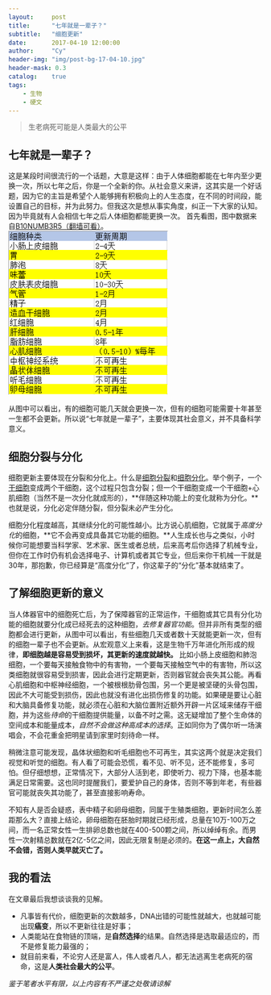 ```yaml
---
layout:     post
title:      "七年就是一辈子？"
subtitle:   "细胞更新"
date:       2017-04-10 12:00:00
author:     "Cy"
header-img: "img/post-bg-17-04-10.jpg"
header-mask: 0.3
catalog:    true
tags:
    - 生物
    - 硬文
---
```




> 生老病死可能是人类最大的公平


## 七年就是一辈子？

这是某段时间很流行的一个话题，大意是这样：由于人体细胞都能在七年内至少更换一次，所以七年之后，你是一个全新的你。从社会意义来讲，这其实是一个好话题，因为它的主旨是希望个人能够拥有积极向上的人生态度，在不同的时间段，能设置自己的目标，并为此努力。但我这次是想从事实角度，纠正一下大家的认知。因为毕竟就有人会相信七年之后人体细胞都能更换一次。
首先看图，图中数据来自[B10NUMB3R5（翻墙可看）](http://bionumbers.hms.harvard.edu/default.aspx)。![人体部分细胞更新周期](/img/post-17-04-10-1.jpg)

从图中可以看出，有的细胞可能几天就会更换一次，但有的细胞可能需要十年甚至一生都不会更新。所以说“七年就是一辈子”，主要体现其社会意义，并不具备科学意义。

## 细胞分裂与分化

细胞更新主要体现在分裂和分化上。什么是[细胞分裂](http://baike.baidu.com/item/%E7%BB%86%E8%83%9E%E5%88%86%E8%A3%82/29007?sefr=sebtn)和[细胞分化](http://baike.baidu.com/item/%E7%BB%86%E8%83%9E%E5%88%86%E5%8C%96)。举个例子，一个[干细胞](http://baike.baidu.com/item/%E5%B9%B2%E7%BB%86%E8%83%9E)变成两个干细胞，这个过程只包含分裂；但一个干细胞变成一个干细胞+心肌细胞（当然不是一次分化就成形的），**伴随这种功能上的变化就称为分化。**也就是说，分化必定伴随分裂，但分裂未必产生分化。

细胞分化程度越高，其继续分化的可能性越小。比方说心肌细胞，它就属于*高度分化*的细胞，**它不会再变成具备其它功能的细胞。**人生成长也与之类似，小时候你可能想要当科学家、艺术家、医生或者总统，后来高考后你选择了机械专业，但你在工作时仍有机会选择电子、计算机或者其它专业，但后来你干机械一干就是30年，那抱歉，你已经算是“高度分化”了，你这辈子的“分化”基本就结束了。


## 了解细胞更新的意义

当人体器官中的细胞死亡后，为了保障器官的正常运作，干细胞或其它具有分化功能的细胞就要分化成已经死去的这种细胞，*去修复器官功能*。但并非所有类型的细胞都会进行更新，从图中可以看出，有些细胞几天或者数十天就能更新一次，但有的细胞一辈子也不会更新。从宏观意义上来看，这是生物千万年进化所形成的规律，**即细胞越是容易受到损坏，其更新的速度就越快。** 比如小肠上皮细胞和肺泡细胞，一个要每天接触食物中的有害物，一个要每天接触空气中的有害物，所以这类细胞就很容易受到损害，因此会进行定期更新，否则器官就会丧失其公能。再看心肌细胞和中枢神经细胞，一个被根根肋骨包围，另一个更是被坚硬的头骨包围，因此不大可能受到损伤，因此也就没有进化出损伤修复的功能。如果硬是要让心脏和大脑具备修复功能，就必须在心脏和大脑位置附近额外开辟一片区域来储存干细胞，并为这些*待命*的干细胞提供能量，以备不时之需。这无疑增加了整个生命体的空间成本和能量成本，*自然不会做这种高成本的选择*。正如同你为了偶尔听一场演唱会，不会花重金把明星请到家里时刻待命一样。

稍微注意可能发现，晶体状细胞和听毛细胞也不可再生，其实这两个就是决定我们视觉和听觉的细胞。有人看了可能会恐慌，看不见、听不见，还不能修复，多可怕。但仔细想想，正常情况下，大部分人活到老，即使听力、视力下降，也基本能满足日常需要。这也同时提醒我们，要爱护自己的身体，否则不等到年老，有些器官可能就丧失其功能了，甚至直接影响寿命。

不知有人是否会疑惑，表中精子和卵母细胞，同属于生殖类细胞，更新时间怎么差距那么大？直接上结论，卵母细胞在胚胎时期就已经形成，总量在10万-100万之间，而一名正常女性一生排卵总数也就在400-500颗之间，所以绰绰有余。而男性一次射精总数就在2亿-5亿之间，因此无限复制是必须的。**在这一点上，大自然不会错，否则人类早就灭亡了。**

## 我的看法

在文章最后我想谈谈我的见解。

* 凡事皆有代价，细胞更新的次数越多，DNA出错的可能性就越大，也就越可能出现**癌变**，所以不更新往往是好事；
* 人类能站在食物链的顶端，是**自然选择**的结果。自然选择是选取最适应的，而不是修复能力最强的；
* 就目前来看，不论穷人还是富人，伟人或者凡人，都无法逃离生老病死的宿命，这是**人类社会最大的公平**。

*鉴于笔者水平有限，以上内容有不严谨之处敬请谅解*